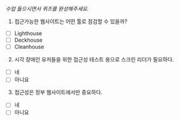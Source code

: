 *수업 들으시면서 퀴즈를 완성해주세요.*

1. 접근가능한 웹사이트는 어떤 툴로 점검할 수 있을까?

- [ ] Lighthouse
- [ ] Deckhouse
- [ ] Cleanhouse

2. 시각 장애인 유저들을 위한 접근성 테스트 용으로 스크린 리더가 필요하다.

- [ ] 네
- [ ] 아니요

3. 접근성은 정부 웹사이트에서만 중요하다.
   
- [ ] 네
- [ ] 아니요
